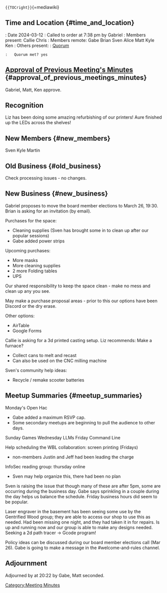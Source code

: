 `{{TOCright}}`{=mediawiki}

## Time and Location {#time_and_location}

:   Date 2024-03-12
:   Called to order at 7:38 pm by Gabriel
:   Members present: Callie Chris
:   Members remote: Gabe Brian Sven Alice Matt Kyle Ken
:   Others present:
:   [Quorum](Quorum)

    :   Quorum met? yes

## [Approval of Previous Meeting's Minutes](Regular_Member_Meeting_2022_10_10) {#approval_of_previous_meetings_minutes}

Gabriel, Matt, Ken approve.

## Recognition

Liz has been doing some amazing refurbishing of our printers! Aure
finished up the LEDs across the shelves!

## New Members {#new_members}

Sven Kyle Martin

## Old Business {#old_business}

Check processing issues - no changes.

## New Business {#new_business}

Gabriel proposes to move the board member elections to March 26, 19:30.
Brian is asking for an invitation (by email).

Purchases for the space:

-   Cleaning supplies (Sven has brought some in to clean up after our
    popular sessions)
-   Gabe added power strips

Upcoming purchases:

-   More masks
-   More cleaning supplies
-   2 more Folding tables
-   UPS

Our shared responsibility to keep the space clean - make no mess and
clean up any you see.

May make a purchase proposal areas - prior to this our options have been
Discord or the dry erase.

Other options:

-   AirTable
-   Google Forms

Callie is asking for a 3d printed casting setup. Liz recommends: Make a
furnace?

-   Collect cans to melt and recast
-   Can also be used on the CNC milling machine

Sven's community help ideas:

-   Recycle / remake scooter batteries

## Meetup Summaries {#meetup_summaries}

Monday's Open Hac

-   Gabe added a maximum RSVP cap.
-   Some secondary meetups are beginning to pull the audience to other
    days.

Sunday Games Wednesday LLMs Friday Command Line

Help scheduling the WBL collaboration: screen printing (Fridays)

-   non-members Justin and Jeff had been leading the charge

InfoSec reading group: thursday online

-   Sven may help organize this, there had been no plan

Sven is raising the issue that though many of these are after 5pm, some
are occurring during the business day. Gabe says sprinkling in a couple
during the day helps us balance the schedule. Friday business hours did
seem to be popular.

Laser engraver in the basement has been seeing some use by the
Gentrified Wood group; they are able to access our shop to use this as
needed. Had been missing one night, and they had taken it in for
repairs. Is up and running now and our group is able to make any designs
needed. Seeking a 2d path tracer -\> Gcode program!

Policy ideas can be discussed during our board member elections call
(Mar 26). Gabe is going to make a message in the #welcome-and-rules
channel.

## Adjournment

Adjourned by at 20:22 by Gabe, Matt seconded.

[Category:Meeting Minutes](Category:Meeting_Minutes)
